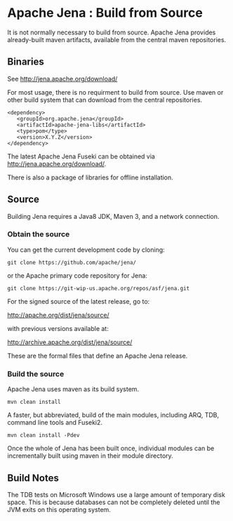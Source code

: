Apache Jena : Build from Source
===============================

It is not normally necessary to build from source. Apache Jena provides already-built maven artifacts, available from the central maven repositories.  

## Binaries

See http://jena.apache.org/download/

For most usage, there is no requirment to build from source. Use maven
or other build system that can download from the central repositories.

    <dependency>
       <groupId>org.apache.jena</groupId>
       <artifactId>apache-jena-libs</artifactId>
       <type>pom</type>
       <version>X.Y.Z</version>
    </dependency>

The latest Apache Jena Fuseki can be obtained via http://jena.apache.org/download/.

There is also a package of libraries for offline installation.

## Source

Building Jena requires a Java8 JDK, Maven 3, and a network connection.

### Obtain the source

You can get the current development code by cloning:

    git clone https://github.com/apache/jena/

or the Apache primary code repository for Jena:

    git clone https://git-wip-us.apache.org/repos/asf/jena.git

For the signed source of the latest release, go to:

http://apache.org/dist/jena/source/

with previous versions available at:

http://archive.apache.org/dist/jena/source/

These are the formal files that define an Apache Jena release.

### Build the source

Apache Jena uses maven as its build system.

    mvn clean install

A faster, but abbreviated, build of the main modules, including ARQ,
TDB, command line tools and Fuseki2.

    mvn clean install -Pdev

Once the whole of Jena has been built once, individual modules can be incrementally
built using maven in their module directory.

## Build Notes

The TDB tests on Microsoft Windows use a large amount of temporary disk space.
This is because databases can not be completely deleted until the JVM exits on
this operating system.
